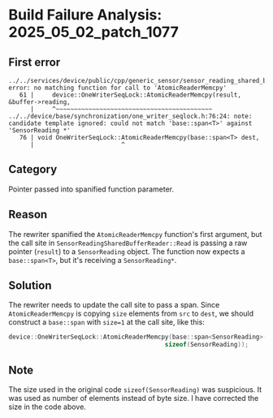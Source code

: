# Build Failure Analysis: 2025_05_02_patch_1077

## First error

```
../../services/device/public/cpp/generic_sensor/sensor_reading_shared_buffer_reader.cc:61:5: error: no matching function for call to 'AtomicReaderMemcpy'
   61 |     device::OneWriterSeqLock::AtomicReaderMemcpy(result, &buffer->reading,
      |     ^~~~~~~~~~~~~~~~~~~~~~~~~~~~~~~~~~~~~~~~~~~~
../../device/base/synchronization/one_writer_seqlock.h:76:24: note: candidate template ignored: could not match 'base::span<T>' against 'SensorReading *'
   76 | void OneWriterSeqLock::AtomicReaderMemcpy(base::span<T> dest,
      |                        ^
```

## Category
Pointer passed into spanified function parameter.

## Reason
The rewriter spanified the `AtomicReaderMemcpy` function's first argument, but the call site in `SensorReadingSharedBufferReader::Read` is passing a raw pointer (`result`) to a `SensorReading` object.  The function now expects a `base::span<T>`, but it's receiving a `SensorReading*`.

## Solution
The rewriter needs to update the call site to pass a span.  Since `AtomicReaderMemcpy` is copying `size` elements from `src` to `dest`, we should construct a `base::span` with `size=1` at the call site, like this:

```c++
device::OneWriterSeqLock::AtomicReaderMemcpy(base::span<SensorReading>(result, 1), &buffer->reading,
                                           sizeof(SensorReading));
```

## Note
The size used in the original code `sizeof(SensorReading)` was suspicious. It was used as number of elements instead of byte size. I have corrected the size in the code above.